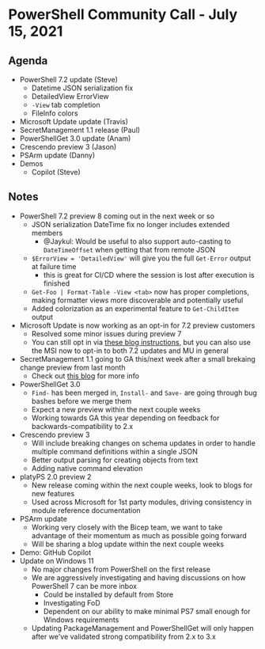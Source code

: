 # PowerShell Community Call - July 15, 2021

## Agenda

- PowerShell 7.2 update (Steve)
  - Datetime JSON serialization fix
  - DetailedView ErrorView
  - `-View` tab completion
  - FileInfo colors
- Microsoft Update update (Travis)
- SecretManagement 1.1 release (Paul)
- PowerShellGet 3.0 update (Anam)
- Crescendo preview 3 (Jason)
- PSArm update (Danny)
- Demos
  - Copilot (Steve)

## Notes

* PowerShell 7.2 preview 8 coming out in the next week or so
  * JSON serialization DateTime fix no longer includes extended members
    * @Jaykul: Would be useful to also support auto-casting to `DateTimeOffset` when getting that
      from remote JSON
  * `$ErrorView = 'DetailedView'` will give you the full `Get-Error` output at failure time
    * this is great for CI/CD where the session is lost after execution is finished
  * `Get-Foo | Format-Table -View <tab>` now has proper completions,
    making formatter views more discoverable and potentially useful
  * Added colorization as an experimental feature to `Get-ChildItem` output
* Microsoft Update is now working as an opt-in for 7.2 preview customers
  * Resolved some minor issues during preview 7
  * You can still opt in via [these blog instructions](https://devblogs.microsoft.com/powershell/preview-updating-powershell-7-2-with-microsoft-update/),
    but you can also use the MSI now to  opt-in to both 7.2 updates and MU in general
* SecretManagement 1.1 going to GA this/next week after a small brekaing change preview from last month
  * Check out [this blog](https://devblogs.microsoft.com/powershell/secretmanagement-module-v1-1-0-preview-update/)
    for more info
* PowerShellGet 3.0
  * `Find-` has been merged in, `Install-` and `Save-` are going through bug bashes before we merge them
  * Expect a new preview within the next couple weeks
  * Working towards GA this year depending on feedback for backwards-compatibility to 2.x
* Crescendo preview 3
  * Will include breaking changes on schema updates in order to handle multiple command
    definitions within a single JSON
  * Better output parsing for creating objects from text
  * Adding native command elevation
* platyPS 2.0 preview 2
  * New release coming within the next couple weeks, look to blogs for new features
  * Used across Microsoft for 1st party modules, driving consistency in module reference documentation
* PSArm update
  * Working very closely with the Bicep team,
    we want to take advantage of their momentum as much as possible going forward
  * Will be sharing a blog update within the next couple weeks
* Demo: GitHub Copilot
* Update on Windows 11
  * No major changes from PowerShell on the first release
  * We are aggressively investigating and having discussions on how PowerShell 7 can be more inbox
    * Could be installed by default from Store
    * Investigating FoD
    * Dependent on our ability to make minimal PS7 small enough for Windows requirements
  * Updating PackageManagement and PowerShellGet will only happen after we've validated strong
    compatibility from 2.x to 3.x
